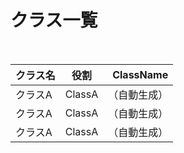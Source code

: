 
# クラス一覧

<br />

|クラス名|役割|ClassName|
|:---|:---:|----:|
|クラスA|ClassA|（自動生成）|
|クラスA|ClassA|（自動生成）|
|クラスA|ClassA|（自動生成）|

<br />


